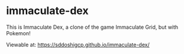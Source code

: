 # immaculate-dex


This is Immaculate Dex, a clone of the game Immaculate Grid, but with Pokemon!

Viewable at: https://sddoshigcp.github.io/immaculate-dex/
